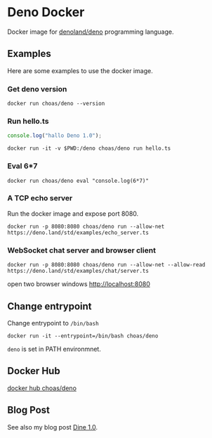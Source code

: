 # Deno Docker

Docker image for [denoland/deno](https://github.com/denoland/deno) programming language.

## Examples

Here are some examples to use the docker image.

### Get deno version

```shell
docker run choas/deno --version
```

### Run hello.ts

```TypeScript
console.log("hallo Deno 1.0");
```

```shell
docker run -it -v $PWD:/deno choas/deno run hello.ts
```

### Eval 6*7

```shell
docker run choas/deno eval "console.log(6*7)"
```

### A TCP echo server

Run the docker image and expose port 8080.

```shell
docker run -p 8080:8080 choas/deno run --allow-net https://deno.land/std/examples/echo_server.ts
```

### WebSocket chat server and browser client

```shell
docker run -p 8080:8080 choas/deno run --allow-net --allow-read https://deno.land/std/examples/chat/server.ts
```

open two browser windows [http://localhost:8080](http://localhost:8080)

## Change entrypoint

Change entrypoint to `/bin/bash`

```shell
docker run -it --entrypoint=/bin/bash choas/deno
```

`deno` is set in PATH environmnet.

## Docker Hub

[docker hub choas/deno](https://hub.docker.com/r/choas/deno)

## Blog Post

See also my blog post [Dine 1.0](https://www.larsgregoi.de/2020/05/14/deno-1-0/).
